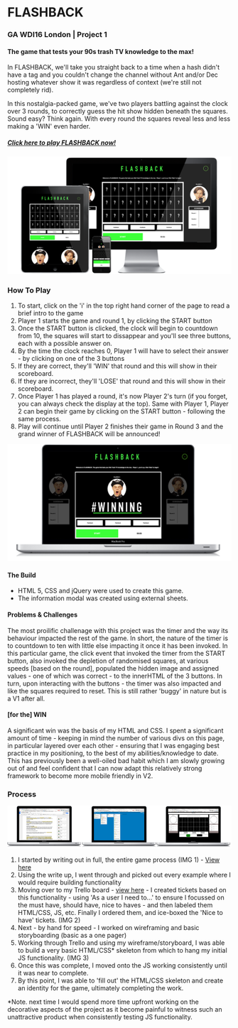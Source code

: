 # FLASHBACK

### GA WDI16 London | Project 1

#### The game that tests your 90s trash TV knowledge to the max!

In FLASHBACK, we'll take you straight back to a time when a hash didn't have a tag and you couldn't change the channel without Ant and/or Dec hosting whatever show it was regardless of context (we're still not completely rid).

In this nostalgia-packed game, we've two players battling against the clock over 3 rounds, to correctly guess the hit show hidden beneath the squares. Sound easy? Think again. With every round the squares reveal less and less making a 'WIN' even harder. 

##### [Click here to play FLASHBACK now!](https://tv-flashback.herokuapp.com/ "Here!")


![](./images/readme-screen1.png)

### How To Play

1. To start, click on the 'i' in the top right hand corner of the page to read a brief intro to the game
2. Player 1 starts the game and round 1, by clicking the START button
3. Once the START button is clicked, the clock will begin to countdown from 10, the squares will start to dissappear and you'll see three buttons, each with a possible answer on.
3. By the time the clock reaches 0, Player 1 will have to select their answer - by clicking on one of the 3 buttons
4. If they are correct, they'll 'WIN' that round and this will show in their scoreboard.
5. If they are incorrect, they'll 'LOSE' that round and this will show in their scoreboard.
6. Once Player 1 has played a round, it's now Player 2's turn (if you forget, you can always check the display at the top). Same with Player 1, Player 2 can begin their game by clicking on the START button - following the same process.
4. Play will continue until Player 2 finishes their game in Round 3 and the grand winner of FLASHBACK will be announced!

![](./images/laptop-readme.png)

#### The Build

* HTML 5, CSS and jQuery were used to create this game.
* The information modal was created using external sheets.


#### Problems & Challenges

The most proilific challenage with this project was the timer and the way its behaviour impacted the rest of the game. In short, the nature of the timer is to countdown to ten with little else impacting it once it has been invoked. In this particular game, the click event that invoked the timer from the START button, also invoked the depletion of randomised squares, at various speeds [based on the round], populated the hidden image and assigned values - one of which was correct - to the innerHTML of the 3 buttons. In turn, upon interacting with the buttons - the timer was also impacted and like the squares required to reset. This is still rather 'buggy' in nature but is a V1 after all.



#### [for the] WIN

A significant win was the basis of my HTML and CSS. I spent a significant amount of time - keeping in mind the number of various divs on this page, in particular layered over each other - ensuring that I was engaging best practice in my positioning, to the best of my abilities/knowledge to date. This has previously been a well-oiled bad habit which I am slowly growing out of and feel confident that I can now adapt this relatively strong framework to become more mobile friendly in V2.



### Process

![](./images/prework-readme.png)

1. I started by writing out in full, the entire game process (IMG 1) - [View here](http://bit.ly/flashback-writeup "here") 
2. Using the write up, I went through and picked out every example where I would require building functionality 
3. Moving over to my Trello board - [view here](https://trello.com/b/6B9B0RCr/wdi16-project-1 "here") - I created tickets based on this functionality - using 'As a user I need to...' to ensure I focussed on the must have, should have, nice to haves - and then labeled them HTML/CSS, JS, etc. Finally I ordered them, and ice-boxed the 'Nice to have' tickets. (IMG 2)
4. Next - by hand for speed - I worked on wireframing and basic storyboarding (basic as a one pager)
5. Working through Trello and using my wireframe/storyboard, I was able to build a very basic HTML/CSS* skeleton from which to hang my initial JS functionality. (IMG 3) 
6. Once this was complete, I moved onto the JS working consistently until it was near to complete.
7. By this point, I was able to 'fill out' the HTML/CSS skeleton and create an identity for the game, ultimately completing the work. 

*Note. next time I would spend more time upfront working on the decorative aspects of the project as it become painful to witness such an unattractive product when consistently testing JS functionality. 
